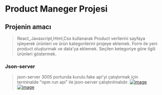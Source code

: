 # Product Maneger Projesi
## Projenin amacı
>React,,Javascript,Html,Css kullanarak
>Product verilerini sayfaya işleyerek ürünleri ve ürün kategorilerini projeye eklemek.
>Form ile yeni product oluşturmak ve data'ya eklemek.
>Seçilen ketegoriye göre ilgili ürünleri göstermek.
### Json-server
> json-server 3005 portunda kurulu.fake api'yi çalıştırmak için terminalde "npm run api" ile json-server çalıştırılmalıdır.
[![image](https://r.resimlink.com/pjnUuW7s1.jpg)](https://resimlink.com/pjnUuW7s1)
> [![image](https://r.resimlink.com/SlPfH2Ehkd4.jpg)](https://resimlink.com/SlPfH2Ehkd4)

